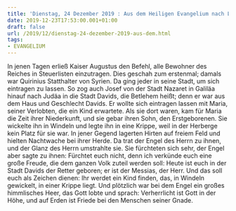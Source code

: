 ```yaml
---
title: 'Dienstag, 24 Dezember 2019 : Aus dem Heiligen Evangelium nach Lukas - Lk 2,1-14.'
date: 2019-12-23T17:53:00.001+01:00
draft: false
url: /2019/12/dienstag-24-dezember-2019-aus-dem.html
tags: 
- EVANGELIUM
---
```


In jenen Tagen erließ Kaiser Augustus den Befehl, alle Bewohner des Reiches in Steuerlisten einzutragen. Dies geschah zum erstenmal; damals war Quirinius Statthalter von Syrien. Da ging jeder in seine Stadt, um sich eintragen zu lassen. So zog auch Josef von der Stadt Nazaret in Galiläa hinauf nach Judäa in die Stadt Davids, die Betlehem heißt; denn er war aus dem Haus und Geschlecht Davids. Er wollte sich eintragen lassen mit Maria, seiner Verlobten, die ein Kind erwartete. Als sie dort waren, kam für Maria die Zeit ihrer Niederkunft, und sie gebar ihren Sohn, den Erstgeborenen. Sie wickelte ihn in Windeln und legte ihn in eine Krippe, weil in der Herberge kein Platz für sie war. In jener Gegend lagerten Hirten auf freiem Feld und hielten Nachtwache bei ihrer Herde. Da trat der Engel des Herrn zu ihnen, und der Glanz des Herrn umstrahlte sie. Sie fürchteten sich sehr, der Engel aber sagte zu ihnen: Fürchtet euch nicht, denn ich verkünde euch eine große Freude, die dem ganzen Volk zuteil werden soll: Heute ist euch in der Stadt Davids der Retter geboren; er ist der Messias, der Herr. Und das soll euch als Zeichen dienen: Ihr werdet ein Kind finden, das, in Windeln gewickelt, in einer Krippe liegt. Und plötzlich war bei dem Engel ein großes himmlisches Heer, das Gott lobte und sprach: Verherrlicht ist Gott in der Höhe, und auf Erden ist Friede bei den Menschen seiner Gnade.